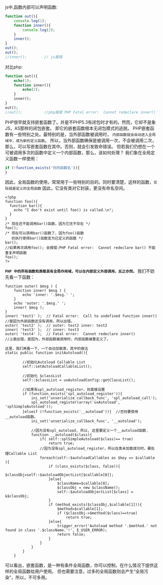 js中,函数内部可以声明函数:
```js
function out(){
    console.log(1);
    function inner(){
        console.log(2);
    }
    inner();
} 
out();
out();
//inner();        // js报错
```

对比php:
```php
function out(){
    echo(1);
    function inner(){
        echo(2);
    }
    inner();    
} 
out();
//out();          //php报错 PHP Fatal error:  Cannot redeclare inner()
```

PHP很早就支持嵌套函数了。并是不PHP5.3有闭包时才有的。然而，它却不是象JS，AS那样的闭包嵌套。
即它的嵌套函数根本无闭包模式的逃脱。
PHP嵌套函数有一些特别之处。最特别的是，当外部函数被调用时，
`内部函数就会自动进入全局域中，成为新的定义函数`。
所以，当外部函数确保是被调用一次，不会被调用二次，那么，可以写嵌套函数在其中。否则，就会引发致命错误。
但若我们仍想在一个可被调用多次的函数中定义一个内部函数，那么，该如何处理？
我们象在全局定义函数一样使用：
```php
if (!function_exists('你的函数名')){
}
```

因此，全局函数的使用，常常用于一些特别的目的。同时要清楚，这样的函数，`实际就是定义的全局函数`
因此，它没有类对它封装，更没有命名空间。
```
<?php
function foo(){
  function bar(){
    echo "I don't exist until foo() is called.\n";
  }
}
/* 现在还不能调用bar()函数，因为它还不存在 */
foo();
/* 现在可以调用bar()函数了，因为foo()函数
   的执行使得bar()函数变为已定义的函数 */
bar();
//如果再次调用foo(); 会报错:PHP Fatal error:  Cannot redeclare bar() 不能重复声明函数
foo();
?> 
```

**`PHP 中的所有函数和类都具有全局作用域，可以在内部定义外部调用，反之亦然。`**
我们不妨先看一下函数：
```
function outer( $msg ) { 
    function inner( $msg ) { 
        echo 'inner: '.$msg.' '; 
    } 
    echo 'outer: '.$msg.' '; 
    inner( $msg ); 
} 
inner( 'test1' );  // Fatal error:  Call to undefined function inner() //是因为外部函数还没有调用，所以出错。
outer( 'test2' );  // outer: test2 inner: test2 
inner( 'test3' );  // inner: test3 
outer( 'test4' );  // Fatal error:  Cannot redeclare inner() 
//上面出错，是因为，外部函数被调用时，内部函数被重定义了。

这里，我们再看一下，一个自动加载类，其中的做法
static public function initAutoload(){

        //初始化Autoload Callable List
        self::setAutoloadCallableList();

        //初始化 $classList
        self::$classList = uxAutoloadConfig::getClassList();

        //如果有spl_autoload_register，则直接设置
        if (function_exists('spl_autoload_register')){
            ini_set('unserialize_callback_func', 'spl_autoload_call');
            spl_autoload_register(array('uxAutoload', 'splSimpleAutoload'));
        }elseif (!function_exists('__autoload')){  //否则要使用__autoload函数。
            ini_set('unserialize_callback_func', '__autoload');

            //因为没有spl_autoload, 所以, 这里要定义一个__autoload函数.
            function __autoload($class){
                if( self::splSimpleAutoload($class)== true)
                    return true;
                //因为没有spl_autoload_register，所以在类未加载成功时，要处理Callable List
                foreach(self::$autoloadCallables as $key => $callable ){
                    if (class_exists($class, false)){
                        $classObj=self::$autoloadObjectList[$callable[0]];
                    }else{
                        $className=$callable[0];
                        $classObj = new $className();
                        self::$autoloadObjectList[$class] = &$classObj;
                    }
                    if (method_exists($classObj,$callable[1])){
                        $method=$callable[1];
                        if ($classObj->$method($class)==true)
                            return true;
                    }else{
                        trigger_error('Autoload method '.$method.' not found in class '.$className.'!', E_USER_ERROR);
                        return false;
                    }
                }
            }
        }
    }
```

可以看出，嵌套函数，是一种有条件全局函数，你可以控制，在什么情况下提供这样的全局函数给用户使用。
但也需要注意，过多的全局函数则会产生“全局污染”，所以，不可多用。


